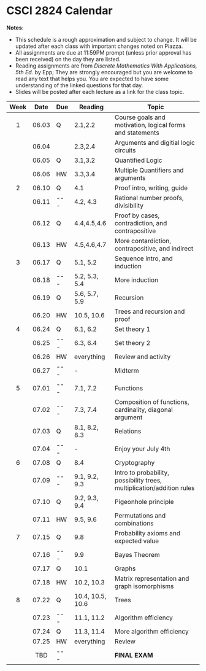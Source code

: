 # CSCI 2824 Calendar

**Notes**:
- This schedule is a rough approximation and subject to change. It will be updated after each class with important changes noted on Piazza. 
- All assignments are due at 11:59PM prompt (unless prior approval has been received) on the day they are listed.
- Reading assignments are from _Discrete Mathematics With Applications, 5th Ed._ by Epp; They are strongly encouraged but you are welcome to read any text that helps you. You are expected to have some understanding of the linked questions for that day. 
- Slides will be posted after each lecture as a link for the class topic. 

| Week   | Date         | Due |Reading         |                   Topic             	    | 
|:------:|:------------:| ---|----------------| ------------------------------------------|
| 1      | 06.03        | Q  |2.1,2.2         | Course goals and motivation, logical forms and statements    |
|        | 06.04        |    |2.3,2.4         | Arguments and digitial logic circuits					  | 
|        | 06.05        | Q  |3.1,3.2         | Quantified Logic      |
|        | 06.06        | HW |3.3,3.4         | Multiple Quantifiers and arguments                  |
| 2      | 06.10        | Q  |4.1             | Proof intro, writing, guide              |	
|        | 06.11        | ---|4.2, 4.3        | Rational number proofs, divisibility	      |
|        | 06.12        | Q  |4.4,4.5,4.6     | Proof by cases, contradiction, and contrapositive        |	
|        | 06.13        | HW |4.5,4.6,4.7     | More contardiction, contrapositive, and indirect               |
|  3     | 06.17        | Q  |5.1, 5.2        | Sequence intro, and induction          |
|        | 06.18        | ---|5.2, 5.3, 5.4   | More induction      |	
|        | 06.19        | Q  |5.6, 5.7, 5.9   |	Recursion     |
|        | 06.20        | HW |10.5, 10.6      | Trees and recursion and proof	  |	
| 4      | 06.24        | Q  |6.1, 6.2        |	Set theory 1		  |
|        | 06.25        | ---|6.3, 6.4        | Set theory 2	  		  |	
|        | 06.26        | HW |everything      | Review and activity		  		  |	
|        | 06.27        | ---|-               | Midterm        |
| 5      | 07.01        | ---|7.1, 7.2        | Functions     |
|        | 07.02        | ---|7.3, 7.4        | Composition of functions, cardinality, diagonal argument  |	
|        | 07.03        | Q  |8.1, 8.2, 8.3   | Relations         |	
|        | 07.04        | ---|-               | Enjoy your July 4th				  |	
|  6     | 07.08        | Q  |8.4             | Cryptography            |	
|        | 07.09        | ---|9.1, 9.2, 9.3   | Intro to probability, possibility trees, multiplication/addition rules   |	
|        | 07.10        | Q  |9.2, 9.3, 9.4   | Pigeonhole principle 			  |	
|        | 07.11        | HW |9.5, 9.6        | Permutations and combinations                          |	
| 7      | 07.15        | Q  |9.8             | Probability axioms and expected value                      |	
|        | 07.16        | ---|9.9             | Bayes Theorem 			  	    |	
|        | 07.17        | Q  |10.1            | Graphs					  |	
|        | 07.18        | HW |10.2, 10.3      | Matrix representation and graph isomorphisms                      |	
| 8      | 07.22        | Q  |10.4, 10.5, 10.6 | Trees              |	
|        | 07.23        | ---|11.1, 11.2   	  |  Algorithm efficiency      |	
|        | 07.24        | Q  |11.3, 11.4      |  More algorithm efficiency                  |	
|        | 07.25        | HW |everything      |	 Review      |	
|        | TBD          | ---|               | **FINAL EXAM**                      |

